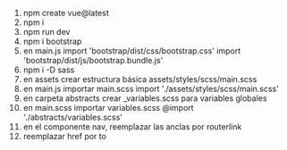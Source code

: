 1. npm create vue@latest
2. npm i
3. npm run dev
4. npm i bootstrap
5. en main.js
   import 'bootstrap/dist/css/bootstrap.css'
   import 'bootstrap/dist/js/bootstrap.bundle.js'
6. npm i -D sass
7. en assets crear estructura básica
   assets/styles/scss/main.scss
8. en main.js importar main.scss
   import './assets/styles/scss/main.scss'
9. en carpeta abstracts crear \_variables.scss para variables globales
10. en main.scss importar variables.scss
    @import './abstracts/variables.scss'
11. en el componente nav, reemplazar las anclas por routerlink
12. reemplazar href por to
